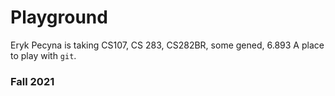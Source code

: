 # Playground
Eryk Pecyna is taking CS107, CS 283, CS282BR, some gened, 6.893
A place to play with `git`.

### Fall 2021
